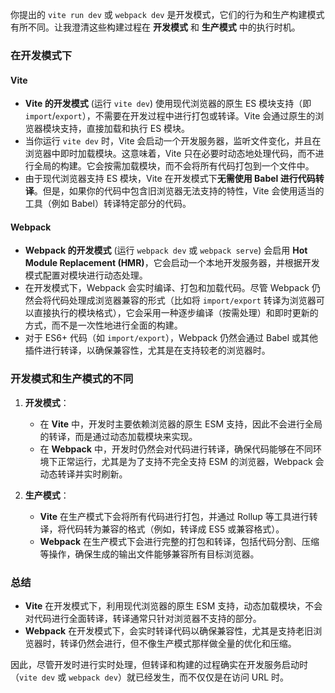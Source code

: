 你提出的 `vite run dev` 或 `webpack dev` 是开发模式，它们的行为和生产构建模式有所不同。让我澄清这些构建过程在 **开发模式** 和 **生产模式** 中的执行时机。

### 在开发模式下

#### **Vite**

- **Vite 的开发模式** (运行 `vite dev`) 使用现代浏览器的原生 ES 模块支持（即 `import`/`export`），不需要在开发过程中进行打包或转译。Vite 会通过原生的浏览器模块支持，直接加载和执行 ES 模块。
- 当你运行 `vite dev` 时，Vite 会启动一个开发服务器，监听文件变化，并且在浏览器中即时加载模块。这意味着，Vite 只在必要时动态地处理代码，而不进行全局的构建。它会按需加载模块，而不会将所有代码打包到一个文件中。
- 由于现代浏览器支持 ES 模块，Vite 在开发模式下**无需使用 Babel 进行代码转译**。但是，如果你的代码中包含旧浏览器无法支持的特性，Vite 会使用适当的工具（例如 Babel）转译特定部分的代码。

#### **Webpack**

- **Webpack 的开发模式** (运行 `webpack dev` 或 `webpack serve`) 会启用 **Hot Module Replacement (HMR)**，它会启动一个本地开发服务器，并根据开发模式配置对模块进行动态处理。
- 在开发模式下，Webpack 会实时编译、打包和加载代码。尽管 Webpack 仍然会将代码处理成浏览器兼容的形式（比如将 `import/export` 转译为浏览器可以直接执行的模块格式），它会采用一种逐步编译（按需处理）和即时更新的方式，而不是一次性地进行全面的构建。
- 对于 ES6+ 代码（如 `import/export`），Webpack 仍然会通过 Babel 或其他插件进行转译，以确保兼容性，尤其是在支持较老的浏览器时。

### 开发模式和生产模式的不同

1. **开发模式**：
   - 在 **Vite** 中，开发时主要依赖浏览器的原生 ESM 支持，因此不会进行全局的转译，而是通过动态加载模块来实现。
   - 在 **Webpack** 中，开发时仍然会对代码进行转译，确保代码能够在不同环境下正常运行，尤其是为了支持不完全支持 ESM 的浏览器，Webpack 会动态转译并实时刷新。

2. **生产模式**：
   - **Vite** 在生产模式下会将所有代码进行打包，并通过 Rollup 等工具进行转译，将代码转为兼容的格式（例如，转译成 ES5 或兼容格式）。
   - **Webpack** 在生产模式下会进行完整的打包和转译，包括代码分割、压缩等操作，确保生成的输出文件能够兼容所有目标浏览器。

### 总结

- **Vite** 在开发模式下，利用现代浏览器的原生 ESM 支持，动态加载模块，不会对代码进行全面转译，转译通常只针对浏览器不支持的部分。
- **Webpack** 在开发模式下，会实时转译代码以确保兼容性，尤其是支持老旧浏览器时，转译仍然会进行，但不像生产模式那样做全量的优化和压缩。

因此，尽管开发时进行实时处理，但转译和构建的过程确实在开发服务启动时（`vite dev` 或 `webpack dev`）就已经发生，而不仅仅是在访问 URL 时。